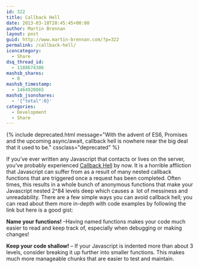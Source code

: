 ```yaml
---
id: 322
title: Callback Hell
date: 2013-03-18T20:45:45+00:00
author: Martin Brennan
layout: post
guid: http://www.martin-brennan.com/?p=322
permalink: /callback-hell/
iconcategory:
  - Share
dsq_thread_id:
  - 1188674306
mashsb_shares:
  - 0
mashsb_timestamp:
  - 1464920065
mashsb_jsonshares:
  - '{"total":0}'
categories:
  - Development
  - Share
---
```


{% include deprecated.html message="With the advent of ES6, Promises and the upcoming async/await, callback hell is nowhere near the big deal that it used to be." cssclass="deprecated" %}

If you&#8217;ve ever written any Javascript that contacts or lives on the server, you&#8217;ve probably experienced [Callback Hell](http://callbackhell.com/) by now. It is a horrible affliction that Javascript can suffer from as a result of many nested callback functions that are triggered once a request has been completed. Often times, this results in a whole bunch of anonymous functions that make your Javascript nested 2^84 levels deep which causes a  lot of messiness and unreadability. There are a few simple ways you can avoid callback hell; you can read about them more in-depth with code examples by following the link but here is a good gist:

**Name your functions!** &#8211;Having named functions makes your code much easier to read and keep track of, especially when debugging or making changes!</span>

**Keep your code shallow!** &#8211; If your Javascript is indented more than about 3 levels, consider breaking it up further into smaller functions. This makes much more manageable chunks that are easier to test and maintain.

**Modularize!** &#8211; If you are using [nodejs](http://nodejs.org/) or [requirejs](http://requirejs.org/) you should be keeping related functionality in separate module files then `require`-ing them as they are needed. This makes the code easier to read and keep track of for other developers, and avoids polluting the global namespace.

Check out the [examples over at callback hell](http://callbackhell.com/) for more information, and hopefully you will be able to avoid the fiery depths!

**Edit:** In reply to Yussuf&#8217;s comment, you should also check out jQuery Promises for asynchronous AJAX requests in JavaScript. I have been making use of them extensively via Backbone.js and they are really useful. Here are a couple of handy articles on the subject:

  * [Wrangle Async Tasks With JQuery Promises - NetTuts+](http://net.tutsplus.com/tutorials/javascript-ajax/wrangle-async-tasks-with-jquery-promises/)
  * [What’s so great about JavaScript Promises? - Parse Blog](http://blog.parse.com/2013/01/29/whats-so-great-about-javascript-promises/)
